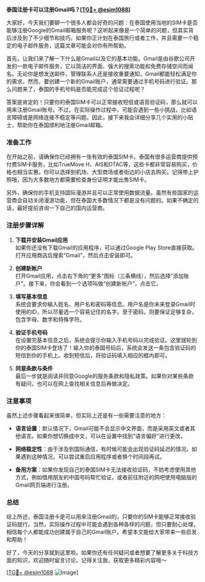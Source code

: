 **泰国注册卡可以注册Gmail吗？[[TG💪+ @esim1088](https://t.me/s/esim1088)]**

大家好，今天我们要聊一个很多人都会好奇的问题：在泰国使用当地的SIM卡是否能够注册Google的Gmail邮箱服务呢？这听起来像是一个简单的问题，但其实背后涉及到了不少细节和技巧。如果你正计划在泰国旅行或者工作，并且需要一个稳定的电子邮件服务，这篇文章可能会对你有所帮助。

首先，让我们来了解一下什么是Gmail以及它的基本功能。Gmail是由谷歌公司开发的一款电子邮件服务，它以简洁的界面、强大的搜索功能和免费存储空间而闻名。无论你是想发送邮件、管理联系人还是接收重要通知，Gmail都能轻松满足你的需求。然而，要创建一个新的Gmail账户，通常需要通过手机号码进行验证。那么问题来了，泰国的手机号码是否能完成这个验证过程呢？

答案是肯定的！只要你的泰国SIM卡可以正常接收短信或语音验证码，那么就可以用来注册Gmail账号。不过，在实际操作过程中，可能会遇到一些小挑战，比如语言障碍或是网络连接不稳定等问题。因此，接下来我会详细分享几个实用的小贴士，帮助你在泰国顺利地注册Gmail邮箱。

### 准备工作

在开始之前，请确保你已经拥有一张有效的泰国SIM卡。泰国有很多运营商提供预付费SIM卡服务，比如TrueMove H、AIS和DTAC等，这些卡都非常容易购买，价格也相当实惠。你可以选择到机场、大型商场或者街边的小店去购买。记得带上护照哦，因为大多数地方都需要检查身份证明才能出售SIM卡。

另外，确保你的手机支持国际漫游并且可以正常使用数据流量。虽然有些国家的运营商会自动关闭漫游功能，但在泰国大多数情况下都是没有问题的。如果不确定的话，最好提前咨询一下自己的国内运营商。

### 注册步骤详解

1. **下载并安装Gmail应用**  
   如果你还没有下载Gmail的应用程序，可以通过Google Play Store直接获取。打开应用商店后搜索“Gmail”，然后点击安装即可。

2. **创建新账户**  
   打开Gmail应用，点击右下角的“更多”图标（三条横线），然后选择“添加账户”。接下来，你会看到一个选项叫做“创建新账户”，点击它。

3. **填写基本信息**  
   系统会要求你输入姓名、用户名和密码等信息。用户名是你未来登录Gmail时使用的ID，所以尽量选一个容易记住的名字。至于密码，则要保证足够复杂，包含字母、数字和特殊字符。

4. **验证手机号码**  
   在设置完基本信息之后，系统会提示你输入手机号码以完成验证。这里就轮到你的泰国SIM卡登场了！输入你的泰国号码后，系统会发送一条包含验证码的短信到你的手机上。收到短信后，将验证码填入相应的框内即可。

5. **同意条款与条件**  
   最后一步就是阅读并同意Google的服务条款和隐私政策。如果你对某些条款有疑问，也可以在网上查找相关信息后再做决定。

### 注意事项

虽然上述步骤看起来很简单，但实际上还是有一些需要注意的地方：

- **语言设置**：默认情况下，Gmail可能不会显示中文界面，而是采用英文或者其他语言。如果你想切换成中文，可以在设置中找到“语言偏好”进行更改。
  
- **网络稳定性**：由于涉及到国际通信，有时候可能会出现验证码延迟的情况。如果遇到这种情况，可以尝试重启应用程序或者换个时间段再试。

- **备用方案**：如果你发现自己的泰国SIM卡无法接收验证码，不妨考虑使用其他方式，例如借用朋友的中国号码帮忙验证，或者前往附近的网吧使用电脑版的Gmail网页端进行注册。

### 总结

综上所述，泰国注册卡是可以用来注册Gmail的，只要你的SIM卡能够正常接收验证码就行。当然，实际操作过程中可能会遇到各种各样的问题，但只要耐心处理，相信每个人都能成功创建属于自己的Gmail账户。希望本文能给大家带来一些启发和帮助！

好了，今天的分享就到这里啦。如果你还有任何疑问或者想要了解更多关于科技方面的知识，欢迎随时留言讨论。记得关注我，获取更多精彩内容哦～  

[[TG💪+ @esim1088](https://t.me/s/esim1088) ![Image](https://i.postimg.cc/4NQfJmqS/Snipaste-2025-05-13-00-14-12.png)]